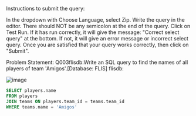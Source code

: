 Instructions to submit the query:

In the dropdown with Choose Language, select Zip.
Write the query in the editor. There should NOT be any semicolon at the end of the query. 
Click on Test Run.
If it has run correctly, it will give the message: "Correct select query" at the bottom.
If not, it will give an error message or incorrect select query.
Once you are satisfied that your query works correctly, then click on "Submit".

 Problem Statement: 
Q003flisdb:Write an SQL query to find the names of all players of team 'Amigos'.[Database: FLIS] flisdb:

![image](https://github.com/nelsondsouza/iitm-dbms/assets/19646977/05fc7670-8359-4d30-a30f-481ec23a165c)

```sql
SELECT players.name
FROM players
JOIN teams ON players.team_id = teams.team_id
WHERE teams.name = 'Amigos'
```

